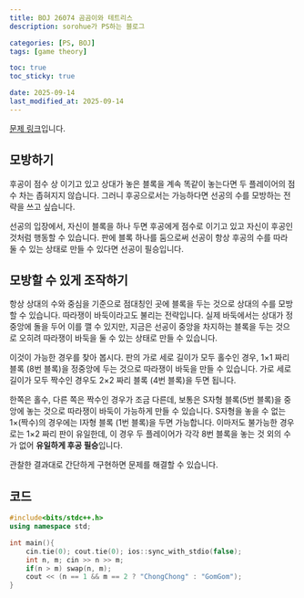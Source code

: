 ```yaml
---
title: BOJ 26074 곰곰이와 테트리스
description: sorohue가 PS하는 블로그

categories: [PS, BOJ]
tags: [game theory]

toc: true
toc_sticky: true

date: 2025-09-14
last_modified_at: 2025-09-14
---
```


[문제 링크](https://boj.kr/26074)입니다.

## 모방하기

후공이 점수 상 이기고 있고 상대가 놓은 블록을 계속 똑같이 놓는다면 두 플레이어의 점수 차는 좁혀지지 않습니다. 그러니 후공으로서는 가능하다면 선공의 수를 모방하는 전략을 쓰고 싶습니다.

선공의 입장에서, 자신이 블록을 하나 두면 후공에게 점수로 이기고 있고 자신이 후공인 것처럼 행동할 수 있습니다. 판에 블록 하나를 둠으로써 선공이 항상 후공의 수를 따라 둘 수 있는 상태로 만들 수 있다면 선공이 필승입니다.

## 모방할 수 있게 조작하기

항상 상대의 수와 중심을 기준으로 점대칭인 곳에 블록을 두는 것으로 상대의 수를 모방할 수 있습니다. 따라쟁이 바둑이라고도 불리는 전략입니다. 실제 바둑에서는 상대가 정중앙에 돌을 두어 이를 깰 수 있지만, 지금은 선공이 중앙을 차지하는 블록을 두는 것으로 오히려 따라쟁이 바둑을 둘 수 있는 상태로 만들 수 있습니다.

이것이 가능한 경우를 찾아 봅시다. 판의 가로 세로 길이가 모두 홀수인 경우, 1×1 짜리 블록 (8번 블록)을 정중앙에 두는 것으로 따라쟁이 바둑을 만들 수 있습니다. 가로 세로 길이가 모두 짝수인 경우도 2×2 짜리 블록 (4번 블록)을 두면 됩니다.

한쪽은 홀수, 다른 쪽은 짝수인 경우가 조금 다른데, 보통은 S자형 블록(5번 블록)을 중앙에 놓는 것으로 따라쟁이 바둑이 가능하게 만들 수 있습니다. S자형을 놓을 수 없는 1×(짝수)의 경우에는 I자형 블록 (1번 블록)을 두면 가능합니다. 이마저도 불가능한 경우로는 1×2 짜리 판이 유일한데, 이 경우 두 플레이어가 각각 8번 블록을 놓는 것 외의 수가 없어 **유일하게 후공 필승**입니다.

관찰한 결과대로 간단하게 구현하면 문제를 해결할 수 있습니다.

## 코드

```cpp
#include<bits/stdc++.h>
using namespace std;

int main(){
    cin.tie(0); cout.tie(0); ios::sync_with_stdio(false);
    int n, m; cin >> n >> m;
    if(n > m) swap(n, m);
    cout << (n == 1 && m == 2 ? "ChongChong" : "GomGom");
}
```
